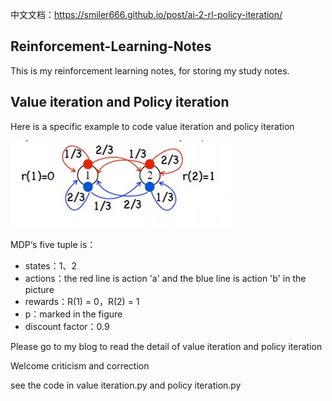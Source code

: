 中文文档：https://smiler666.github.io/post/ai-2-rl-policy-iteration/

## Reinforcement-Learning-Notes

This is my reinforcement learning notes, for storing my study notes.
## Value iteration and Policy iteration

Here is a specific example to code value iteration and policy iteration

![](/example1.jpg)

MDP‘s five tuple is：

- states：1、2
- actions：the red line is action 'a' and the blue line is action 'b' in the picture
- rewards：R(1) = 0，R(2) = 1
- p：marked in the figure
- discount factor：0.9

Please go to my blog to read the detail of value iteration and policy iteration 

Welcome criticism and correction

see the code in value iteration.py and policy iteration.py
